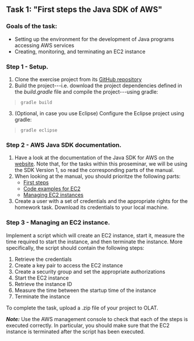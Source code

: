 

## Task 1: "First steps the Java SDK of AWS"

### Goals of the task:

* Setting up the environment for the development of Java programs accessing AWS services
* Creating, monitoring, and terminating an EC2 instance

### Step 1 - Setup.

1. Clone the exercise project from its  [GitHub repository](https://github.com/FedorSmirnov89/proSemDistrSysWS2021/tree/master/Task1)
2. Build the project---i.e. download the project dependencies defined in the  _build.gradle_  file and compile the project---using gradle:

> `gradle build`  

3. (Optional, in case you use Eclipse) Configure the Eclipse project using gradle:  

> `gradle eclipse`
        
### Step 2 - AWS Java SDK documentation.

1. Have a look at the documentation of the Java SDK for AWS on the [website](https://docs.aws.amazon.com/sdk-for-java/index.html). Note that, for the tasks within this proseminar, we will be using the SDK Version 1, so read the corresponding parts of the manual.
2. When looking at the manual, you should prioritze the following parts:
	* [First steps](https://docs.aws.amazon.com/de_de/sdk-for-java/v1/developer-guide/getting-started.html)
	* [Code examples for EC2](https://docs.aws.amazon.com/de_de/sdk-for-java/v1/developer-guide/prog-services-ec2.html)
	* [Managing EC2 instances](https://docs.aws.amazon.com/de_de/sdk-for-java/v1/developer-guide/examples-ec2-instances.html)
3. Create a user with a set of credentials and the appropriate rights for the homework task. Download its credentials to your local machine.
	

### Step 3 - Managing an EC2 instance.

Implement a script which will create an EC2 instance, start it, measure the time required to start the instance, and then terminate the instance. More specifically, the script should contain the following steps:

1. Retrieve the credentials
2. Create a key pair to access the EC2 instance
3. Create a security group and set the appropriate authorizations
4. Start the EC2 instance
5. Retrieve the instance ID
6. Measure the time between the startup time of the instance
7. Terminate the instance

To complete the task, upload a .zip file of your project to OLAT.

**_Note:_**  Use the AWS management console to check that each of the steps is executed correctly. In particular, you should make sure that the EC2 instance is terminated after the script has been executed.
    
